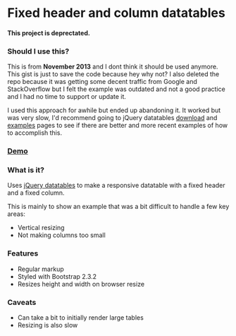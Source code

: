 # Fixed header and column datatables

#### This project is deprectated.

### Should I use this?

This is from **November 2013** and I dont think it should be used anymore. This gist
is just to save the code because hey why not? I also deleted the repo because it
was getting some decent traffic from Google and StackOverflow but I felt the example
was outdated and not a good practice and I had no time to support or update it.

I used this approach for awhile but ended up abandoning it.
It worked but was very slow, I'd recommend going to jQuery datatables
[download](http://www.datatables.net/download/index) and [examples](http://www.datatables.net/examples/index)
pages to see if there are better and more recent examples of how to accomplish this.

### [Demo](http://lukekarrys.github.io/fixed-header-column-table)

### What is it?

Uses [jQuery datatables](https://datatables.net/) to make a responsive datatable with a fixed header and a fixed column.

This is mainly to show an example that was a bit difficult to handle a few key areas:
- Vertical resizing
- Not making columns too small

### Features
- Regular markup
- Styled with Bootstrap 2.3.2
- Resizes height and width on browser resize

### Caveats
- Can take a bit to initially render large tables
- Resizing is also slow